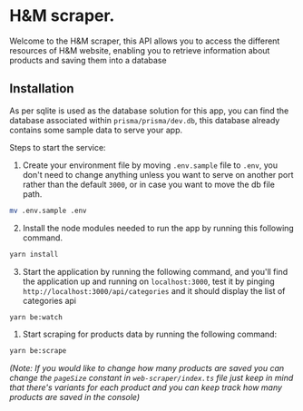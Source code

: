# H&M scraper.
Welcome to the H&M scraper, this API allows you to access the different resources of H&M website, enabling you to retrieve information about products and saving them into a database

## Installation
As per sqlite is used as the database solution for this app, you can find the database associated within `prisma/prisma/dev.db`, this database already contains some sample data to serve your app.

Steps to start the service:
1. Create your environment file by moving `.env.sample` file to `.env`, you don't need to change anything unless you want to serve on another port rather than the default `3000`, or in case you want to move the db file path.
```bash
mv .env.sample .env
```
2. Install the node modules needed to run the app by running this following command.
```bash
yarn install
```
3. Start the application by running the following command, and you'll find the application up and running on `localhost:3000`, test it by pinging `http://localhost:3000/api/categories` and it should display the list of categories api
```bash
yarn be:watch
```

1. Start scraping for products data by running the following command:
```bash
yarn be:scrape
```
_(Note: If you would like to change how many products are saved you can
change the ``pageSize`` constant in ``web-scraper/index.ts`` file just keep in mind that there's variants for each product and you can keep track how many products are saved in the console)_
